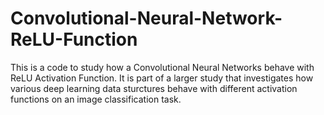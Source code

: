 # Convolutional-Neural-Network-ReLU-Function
This is a code to study how a Convolutional Neural Networks behave with ReLU Activation Function. It is part of a larger study that investigates how various deep learning data sturctures behave with different activation functions on an image classification task.
